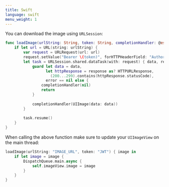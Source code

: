 ```yaml
---
title: Swift
language: swift
menu_weight: 1
---
```


You can download the image using `URLSession`:

```swift
func loadImage(urlString: String, token: String, completionHandler: @escaping (UIImage?) -> Void) {
    if let url = URL(string: urlString) {
        var request = URLRequest(url: url)
        request.setValue("Bearer \(token)", forHTTPHeaderField: "Authorization")
        let task = URLSession.shared.dataTask(with: request) { data, response, error in
            guard let data = data,
                  let httpResponse = response as? HTTPURLResponse,
                    (200...299).contains(httpResponse.statusCode),
                  error == nil else {
                completionHandler(nil)
                return
            }
            
            completionHandler(UIImage(data: data))
        }
        
        task.resume()
    }
}
```

When calling the above function make sure to update your `UIImageView` on the main thread:

```swift
loadImage(urlString: "IMAGE_URL", token: "JWT") { image in
    if let image = image {
        DispatchQueue.main.async {
            self.imageView.image = image
        }
    }
}
```
